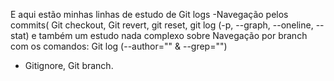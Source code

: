 E aqui estão minhas linhas de estudo de Git logs
-Navegação pelos commits( Git checkout, Git revert, git reset, git log (-p, --graph, --oneline, --stat) e também um estudo nada complexo sobre Navegação por branch com os comandos: Git log (--author="" & --grep="")
- Gitignore, Git branch.
